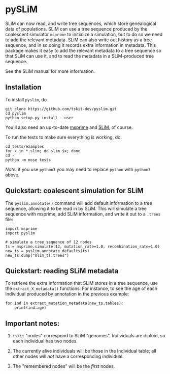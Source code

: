 # pySLiM

SLiM can now read, and write tree sequences, which store genealogical data of populations.
SLiM can use a tree sequence produced by the coalescent simulator `msprime` to initialize
a simulation, but to do so we need to add the relevant metadata. SLiM can also write out
history as a tree sequence, and in so doing it records extra information in metadata.
This package makes it easy to add the relevant metadata to a tree sequence so that SLiM
can use it, and to read the metadata in a SLiM-produced tree sequence.

See the SLiM manual for more information.

## Installation

To install `pyslim`, do
```
git clone https://github.com/tskit-dev/pyslim.git
cd pyslim
python setup.py install --user
```
You'll also need an up-to-date [msprime](https://github.com/tskit-dev/msprime) and [SLiM](https://messerlab.org/slim/), of course.

To run the tests to make sure everything is working, do:
```
cd tests/examples
for x in *.slim; do slim $x; done
cd -
python -m nose tests
```

*Note:* if you use `python3` you may need to replace `python` with `python3` above.


## Quickstart: coalescent simulation for SLiM

The `pyslim.annotate()` command will add default information to a tree sequence, allowing
it to be read in by SLiM. This will simulate a tree sequence with msprime, add SLiM information,
and write it out to a `.trees` file:
```
import msprime
import pyslim

# simulate a tree sequence of 12 nodes
ts = msprime.simulate(12, mutation_rate=1.0, recombination_rate=1.0)
new_ts = pyslim.annotate_defaults(ts)
new_ts.dump("slim_ts.trees")
```

## Quickstart: reading SLiM metadata

To retrieve the extra information that SLiM stores in a tree sequence, use the `extract_X_metadata()`
functions. For instance, to see the age of each Individual produced by annotation
in the previous example:
```
for ind in extract_mutation_metadata(new_ts.tables):
    print(ind.age)
```


## Important notes:

1. `tskit` "nodes" correspond to SLiM "genomes".  Individuals are diploid, so each individual has two nodes.

2. The currently alive individuals will be those in the Individual table; all other nodes will *not*
    have a corresponding individual.

3. The "remembered nodes" will be the *first* nodes.
